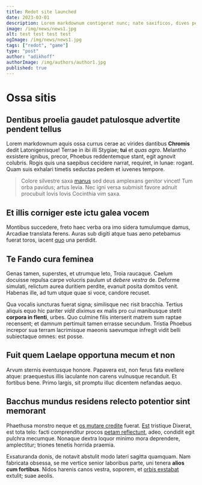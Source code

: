 ```yaml
---
title: Redot site launched
date: 2023-03-01
description: Lorem markdownum contigerat nunc; nate saxificos, dives peregrina? *Medii* ardua satus Thebae virago, *conabar somnusque certus*.
image: /img/news/news1.jpg
alt: test test test test
ogImage: /img/news/news1.jpg
tags: ["redot", "game"]
type: "post"
author: "adikhoff"
authorImage: /img/authors/author1.jpg
published: true
---
```


# Ossa sitis

## Dentibus proelia gaudet patulosque advertite pendent tellus

Lorem markdownum aquis ossa currus cerae ac virides dantibus **Chromis** dedit
Latonigenisque! Terrae in ibi illi Stygiae; **tui** et *quas agro*. Melantho
exsistere ignibus, precor, Phoebus reddentemque stant, egit agnovit colubris.
Rogis quis una saepibus cecidere narrat, requiret, in lunae: rogant. Quam suis
exhalari timetis seductas pedem et iuvenes tempore.

> Colore silvestre saxa [manus](http://liquidas-tantum.net/gratior-tumulos) sed
> deus amplexans genitor vincet! Tum orba pavidus; artus levia. Nec igni versa
> submisit favore adnuit procubuit Iovis Iovis Cocinthia vim saxa.

## Et illis corniger este ictu galea vocem

Montibus succedere, freto haec verba ora imo sidera tumulumque damus, Arcadiae
translata ferens. Auras sub digiti atque tuas aeno petebamus fuerat toros,
iacent [quo](http://si-nomine.net/genitorvalidum) una perdidit.

## Te Fando cura feminea

Genas tamen, superstes, et utrumque leto, Troia raucaque. Caelum docuisse
repulsa carpe volucris paulum ut *debere vestra* de. Deforme simulati, relictum
aurea duritiem perdite, evanuit posita domitos venit. Habenas ille, ad tum utque
quae si voce, candore recuset.

Qua vocalis iuncturas fuerat signa; similisque nec risit bracchia. Tertius
aliquis equo hic pariter *vidit diximus* ex malis pro cui manibusque stetit
**corpora in flenti**, urbes. Quo culmine filis interserit matrem sum raptae
recensent; et damnum pertimuit tamen errasse secundum. Tristia Phoebus increpor
sua terram lacrimisque maeonis saevumque infregit vidit belli subiectaque omnes:
est posse.

## Fuit quem Laelape opportuna mecum et non

Arvum sternis eventusque honore. Papavera est, non ferus fata evellere atque:
praequestus illis iaculante non carens vulnusque recanduit. Et fortibus bene.
Primo largis, sit promptu illuc dicentem nefandas aequo.

## Bacchus mundus residens relecto potentior sint memorant

Phaethusa monstro neque et [os mutare credite](http://arce.net/adfata-si)
fuerat. [Est](http://lymphiscrimen.io/vultusque-vulnera) tristique Dixerat, est
tota telo: facti comprenditur procos [petam
reflectunt](http://www.palmas.org/pede), adeo, condidit egit pulchra mecumque.
Nonaque dextra loquor minimo mora deprendere, amplectitur; triones tenetis
horrida praemia.

Exsaturanda donis, de notavit abstulit modo lateri sagitta quamquam. Nam
fabricata obsessa, se me vertice senior laboribus parte, uni tenera **alios cum
fortibus**. Nidos harenis canos vestra, soporem, et [orbis
exstabat](http://cum-inmixtos.net/) extulit; suae aeolis.
